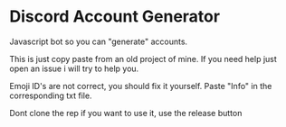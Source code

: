 # Discord Account Generator
Javascript bot so you can "generate" accounts.

This is just copy paste from an old project of mine.
If you need help just open an issue i will try to help you.

Emoji ID's are not correct, you should fix it yourself.
Paste "Info" in the corresponding txt file.

Dont clone the rep if you want to use it, use the release button
